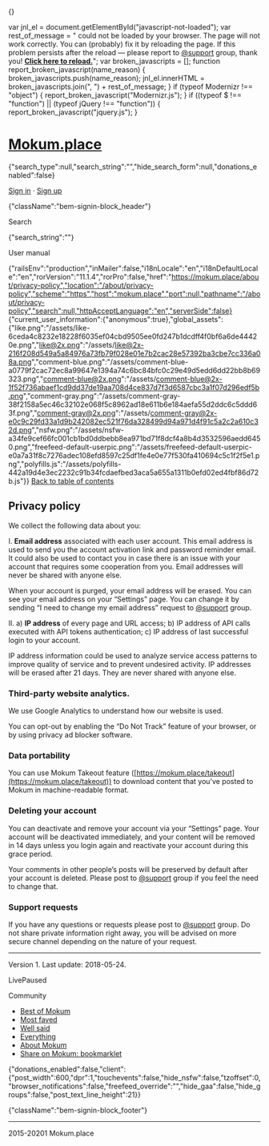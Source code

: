 {}

var jnl\_el = document.getElementById("javascript-not-loaded"); var rest\_of\_message = " could not be loaded by your browser. The page will not work correctly. You can (probably) fix it by reloading the page. If this problem persists after the reload — please report to <a href='/support'>@support</a> group, thank you! <strong><a href='javascript:window.location.reload();'>Click here to reload.</a></strong>"; var broken\_javascripts = \[\]; function report\_broken\_javascript(name\_reason) { broken\_javascripts.push(name\_reason); jnl\_el.innerHTML = broken\_javascripts.join(", ") + rest\_of\_message; } if (typeof Modernizr !== "object") { report\_broken\_javascript("Modernizr.js"); } if ((typeof $ !== "function") || (typeof jQuery !== "function")) { report\_broken\_javascript("jquery.js"); }

[Mokum.place](https://mokum.place/)
===================================

{"search\_type":null,"search\_string":"","hide\_search\_form":null,"donations\_enabled":false}

[Sign in](https://mokum.place/users/sign_in) · [Sign up](https://mokum.place/users/sign_up)

{"className":"bem-signin-block\_header"}

Search

{"search\_string":""}

User manual

{"railsEnv":"production","inMailer":false,"i18nLocale":"en","i18nDefaultLocale":"en","rorVersion":"11.1.4","rorPro":false,"href":"https://mokum.place/about/privacy-policy","location":"/about/privacy-policy","scheme":"https","host":"mokum.place","port":null,"pathname":"/about/privacy-policy","search":null,"httpAcceptLanguage":"en","serverSide":false} {"current\_user\_information":{"anonymous":true},"global\_assets":{"like.png":"/assets/like-6ceda4c8232e18228f6035ef04cbd9505ee0fd247b1dcdff4f0bf6a6de44420e.png","like@2x.png":"/assets/like@2x-216f208d549a5a84976a73fb79f028e01e7b2cac28e57392ba3cbe7cc336a08a.png","comment-blue.png":"/assets/comment-blue-a0779f2cac72ec8a99647e1394a74c6bc84bfc0c29e49d5edd6dd22bb8b69323.png","comment-blue@2x.png":"/assets/comment-blue@2x-1f52f736abaef1cd9dd37de19aa708d4ce837d7f3d6587cbc3a1f07d296edf5b.png","comment-gray.png":"/assets/comment-gray-38f2158a5ec46c32102e068f5c8962ad18e611b6e184aefa55d2ddc6c5ddd63f.png","comment-gray@2x.png":"/assets/comment-gray@2x-e0c9c29fd33a1d9b242082ec521f76da328499d94a971d4f91c5a2c2a610c32d.png","nsfw.png":"/assets/nsfw-a34fe9cef66fc001cb1bd0ddbebb8ea971bd71f8dcf4a8b4d3532596aedd6450.png","freefeed-default-userpic.png":"/assets/freefeed-default-userpic-e0a7a31f8c7276adec108efd8597c25df1fe4e0e77f530fa410694c5c1f2f5e1.png","polyfills.js":"/assets/polyfills-442a19d4e3ec2232c91b34fcdaefbed3aca5a655a1311b0efd02ed4fbf86d72b.js"}} [Back to table of contents](https://mokum.place/about)

Privacy policy
--------------

We collect the following data about you:

I. **Email address** associated with each user account. This email address is used to send you the account activation link and password reminder email. It could also be used to contact you in case there is an issue with your account that requires some cooperation from you. Email addresses will never be shared with anyone else.

When your account is purged, your email address will be erased. You can see your email address on your “Settings” page. You can change it by sending “I need to change my email address” request to [@support](https://mokum.place/support) group.

II. a) **IP address** of every page and URL access; b) IP address of API calls executed with API tokens authentication; c) IP address of last successful login to your account.

IP address information could be used to analyze service access patterns to improve quality of service and to prevent undesired activity. IP addresses will be erased after 21 days. They are never shared with anyone else.

### Third-party website analytics.

We use Google Analytics to understand how our website is used.

You can opt-out by enabling the “Do Not Track” feature of your browser, or by using privacy ad blocker software.

### Data portability

You can use Mokum Takeout feature ([https://mokum.place/takeout](https://mokum.place/takeout)) to download content that you’ve posted to Mokum in machine-readable format.

### Deleting your account

You can deactivate and remove your account via your “Settings” page. Your account will be deactivated immediately, and your content will be removed in 14 days unless you login again and reactivate your account during this grace period.

Your comments in other people’s posts will be preserved by default after your account is deleted. Please post to [@support](https://mokum.place/support) group if you feel the need to change that.

### Support requests

If you have any questions or requests please post to [@support](https://mokum.place/support) group. Do not share private information right away, you will be advised on more secure channel depending on the nature of your request.

* * *

Version 1. Last update: 2018-05-24.

LivePaused

Community

*   [Best of Mokum](https://mokum.place/filter/best_of)
*   [Most faved](https://mokum.place/filter/most_faved)
*   [Well said](https://mokum.place/filter/well_said)
*   [Everything](https://mokum.place/filter/everything)
*   [About Mokum](https://mokum.place/about)
*   [Share on Mokum: bookmarklet](https://mokum.place/sh)

{"donations\_enabled":false,"client":{"post\_width":600,"dpr":1,"touchevents":false,"hide\_nsfw":false,"tzoffset":0,"browser\_notifications":false,"freefeed\_override":"","hide\_gaa":false,"hide\_groups":false,"post\_text\_line\_height":21}}

{"className":"bem-signin-block\_footer"}

* * *

2015-20201 Mokum.place